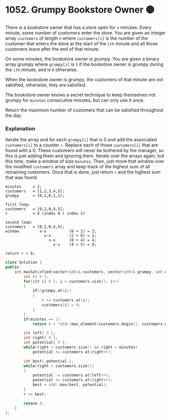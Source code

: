 # 1052. Grumpy Bookstore Owner 🟡

There is a bookstore owner that has a store open for `n` minutes. Every minute, some number of customers enter the store. You are given an integer array `customers` of length `n` where `customers[i]` is the number of the customer that enters the store at the start of the `ith` minute and all those customers leave after the end of that minute.

On some minutes, the bookstore owner is grumpy. You are given a binary array grumpy where `grumpy[i]` is `1` if the bookstore owner is grumpy during the `ith` minute, and is `0` otherwise.

When the bookstore owner is grumpy, the customers of that minute are not satisfied, otherwise, they are satisfied.

The bookstore owner knows a secret technique to keep themselves not grumpy for `minutes` consecutive minutes, but can only use it once.

Return the maximum number of customers that can be satisfied throughout the day.

### Explanation

Iterate the array and for each `grumpy[i]` that is 0 and add the associated `customers[i]` to a counter `r`. Replace each of those `customers[i]` that are found with a 0. These customers will never be bothered by the manager, so this is just adding them and ignoring them. Iterate over the arrays again, but this time, make a window of size `minutes`. Then, just move that window over the modified `customers` array and keep track of the highest sum of all remaining customers. Once that is done, just return `r` and the highest sum that was found.

```
minutes     = 2;
customers   = [1,2,3,4,5];
grumpy      = [0,1,0,1,1];

first loop:
customers   = [0,2,0,4,5];
r           = 4 (index 0 + index 2)

second loop:
customers   = [0,2,0,4,5];
window         x-x          (0 + 2) = 2;
                 x-x        (2 + 0) = 2;
                   x-x      (0 + 4) = 4;
                     x-x    (4 + 5) = 9;

return r + 9;

```

```cpp
class Solution {
public:
    int maxSatisfied(vector<int>& customers, vector<int>& grumpy, int minutes) {
        int r{ 0 };
        for(int i{ 0 }; i < customers.size(); i++)
        {
            if(!grumpy.at(i))
            {
                r += customers.at(i);
                customers[i] = 0;
            }
        }
        if(minutes == 1)
            return r + *std::max_element(customers.begin(), customers.end());

        int left{ 0 };
        int right{ 0 };
        int potential{ 0 };
        while(right < customers.size() && right < minutes)
            potential += customers.at(right++);

        int best{ potential };
        while(right < customers.size())
        {
            potential -= customers.at(left++);
            potential += customers.at(right++);
            best = std::max(best, potential);
        }
        r += best;

        return r;
    }
};
```